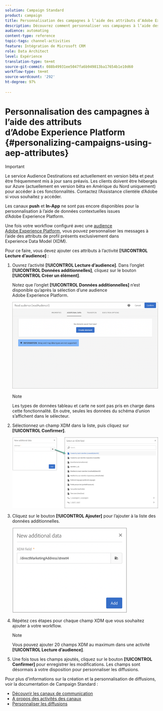 ```yaml
---
solution: Campaign Standard
product: campaign
title: Personnalisation des campagnes à l’aide des attributs d’Adobe Experience Platform
description: Découvrez comment personnaliser vos campagnes à l’aide des attributs d’Adobe Experience Platform.
audience: automating
content-type: reference
topic-tags: channel-activities
feature: Intégration de Microsoft CRM
role: Data Architect
level: Expérience
translation-type: tm+mt
source-git-commit: 088b49931ee5047fa6b949813ba17654b1e10d60
workflow-type: tm+mt
source-wordcount: '292'
ht-degree: 97%

---
```



# Personnalisation des campagnes à l’aide des attributs d’Adobe Experience Platform {#personalizing-campaigns-using-aep-attributes}

>[!IMPORTANT]
>
>Le service Audience Destinations est actuellement en version bêta et peut être fréquemment mis à jour sans préavis. Les clients doivent être hébergés sur Azure (actuellement en version bêta en Amérique du Nord uniquement) pour accéder à ces fonctionnalités. Contactez l’Assistance clientèle d’Adobe si vous souhaitez y accéder.
>
>Les canaux **push** et **In-App** ne sont pas encore disponibles pour la personnalisation à l’aide de données contextuelles issues d’Adobe Experience Platform.

Une fois votre workflow configuré avec une [audience Adobe Experience Platform](../../integrating/using/aep-about-audience-destinations-service.md), vous pouvez personnaliser les messages à l’aide des attributs de profil présents exclusivement dans Experience Data Model (XDM).

Pour ce faire, vous devez ajouter ces attributs à l’activité **[!UICONTROL Lecture d’audience]** :

1. Ouvrez l’activité **[!UICONTROL Lecture d’audience]**. Dans l’onglet **[!UICONTROL Données additionnelles]**, cliquez sur le bouton **[!UICONTROL Créer un élément]**.

   Notez que l’onglet **[!UICONTROL Données additionnelles]** n’est disponible qu’après la sélection d’une audience Adobe Experience Platform.

   ![](assets/aep_wkf_readaudience_attributes.png)

   >[!NOTE]
   >
   >Les types de données tableau et carte ne sont pas pris en charge dans cette fonctionnalité. En outre, seules les données du schéma d’union s’affichent dans le sélecteur.

1. Sélectionnez un champ XDM dans la liste, puis cliquez sur **[!UICONTROL Confirmer]**.

   ![](assets/aep_wkf_readaudience_perso1.png)

1. Cliquez sur le bouton **[!UICONTROL Ajouter]** pour l’ajouter à la liste des données additionnelles.

   ![](assets/aep_wkf_readaudience_perso3.png)

1. Répétez ces étapes pour chaque champ XDM que vous souhaitez ajouter à votre workflow.

   >[!NOTE]
   >
   >Vous pouvez ajouter 20 champs XDM au maximum dans une activité **[!UICONTROL Lecture d’audience]**.

1. Une fois tous les champs ajoutés, cliquez sur le bouton **[!UICONTROL Confirmer]** pour enregistrer les modifications. Les champs sont désormais à votre disposition pour personnaliser les diffusions.

Pour plus d’informations sur la création et la personnalisation de diffusions, voir la documentation de Campaign Standard :

* [Découvrir les canaux de communication](../../channels/using/get-started-communication-channels.md)
* [A propos des activités des canaux](../../automating/using/about-channel-activities.md)
* [Personnaliser les diffusions](../../designing/using/personalization.md)
